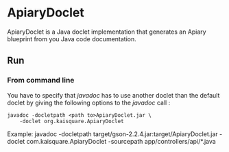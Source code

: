 ApiaryDoclet
============

ApiaryDoclet is a Java doclet implementation that generates an Apiary blueprint from you Java code documentation.


Run
---

### From command line

You have to specify that *javadoc* has to use another doclet than the default doclet by giving the following options to the *javadoc* call :

	javadoc -docletpath <path to>ApiaryDoclet.jar \
		-doclet org.kaisquare.ApiaryDoclet

Example:
	javadoc -docletpath target/gson-2.2.4.jar:target/ApiaryDoclet.jar -doclet com.kaisquare.ApiaryDoclet -sourcepath app/controllers/api/*.java


